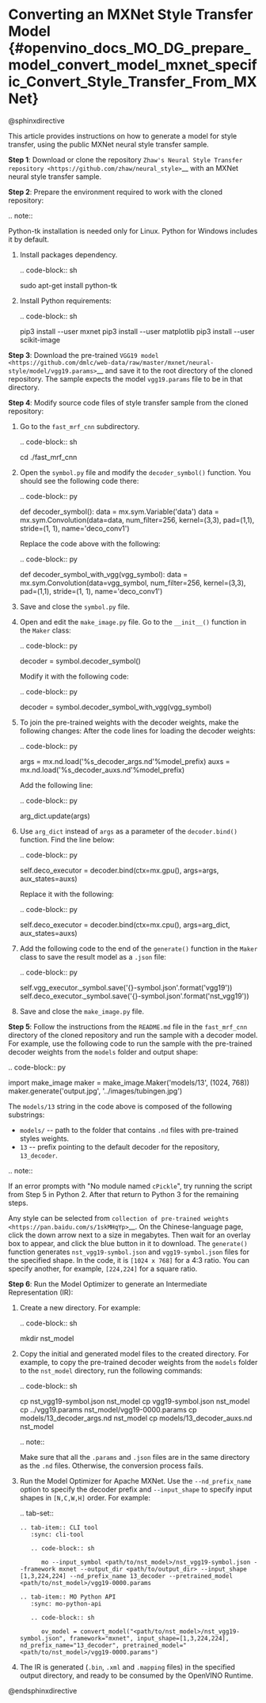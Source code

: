 # Converting an MXNet Style Transfer Model {#openvino_docs_MO_DG_prepare_model_convert_model_mxnet_specific_Convert_Style_Transfer_From_MXNet}

@sphinxdirective

This article provides instructions on how to generate a model for style transfer, using the public MXNet neural style transfer sample.

**Step 1**: Download or clone the repository `Zhaw's Neural Style Transfer repository <https://github.com/zhaw/neural_style>`__ with an MXNet neural style transfer sample.

**Step 2**: Prepare the environment required to work with the cloned repository:

.. note::

   Python-tk installation is needed only for Linux. Python for Windows includes it by default.


1. Install packages dependency.

   .. code-block:: sh

      sudo apt-get install python-tk


2. Install Python requirements:

   .. code-block:: sh

      pip3 install --user mxnet
      pip3 install --user matplotlib
      pip3 install --user scikit-image


**Step 3**: Download the pre-trained `VGG19 model <https://github.com/dmlc/web-data/raw/master/mxnet/neural-style/model/vgg19.params>`__ and save it to the root directory of the cloned repository. The sample expects the model ``vgg19.params`` file to be in that directory.

**Step 4**: Modify source code files of style transfer sample from the cloned repository:

1. Go to the ``fast_mrf_cnn`` subdirectory.

   .. code-block:: sh

      cd ./fast_mrf_cnn


2. Open the ``symbol.py`` file and modify the ``decoder_symbol()`` function. You should see the following code there:

   .. code-block:: py

      def decoder_symbol():
          data = mx.sym.Variable('data')
          data = mx.sym.Convolution(data=data, num_filter=256, kernel=(3,3), pad=(1,1), stride=(1, 1), name='deco_conv1')


   Replace the code above with the following:

   .. code-block:: py

      def decoder_symbol_with_vgg(vgg_symbol):
          data = mx.sym.Convolution(data=vgg_symbol, num_filter=256, kernel=(3,3), pad=(1,1), stride=(1, 1), name='deco_conv1')


3. Save and close the ``symbol.py`` file.

4. Open and edit the ``make_image.py`` file. Go to the ``__init__()`` function in the ``Maker`` class:

   .. code-block:: py

      decoder = symbol.decoder_symbol()


   Modify it with the following code:

   .. code-block:: py

      decoder = symbol.decoder_symbol_with_vgg(vgg_symbol)


5. To join the pre-trained weights with the decoder weights, make the following changes:
   After the code lines for loading the decoder weights:

   .. code-block:: py

      args = mx.nd.load('%s_decoder_args.nd'%model_prefix)
      auxs = mx.nd.load('%s_decoder_auxs.nd'%model_prefix)


   Add the following line:

   .. code-block:: py

      arg_dict.update(args)


6. Use ``arg_dict`` instead of ``args`` as a parameter of the ``decoder.bind()`` function. Find the line below:

   .. code-block:: py

      self.deco_executor = decoder.bind(ctx=mx.gpu(), args=args, aux_states=auxs)


   Replace it with the following:

   .. code-block:: py

      self.deco_executor = decoder.bind(ctx=mx.cpu(), args=arg_dict, aux_states=auxs)


7. Add the following code to the end of the ``generate()`` function in the ``Maker`` class to save the result model as a ``.json`` file:

   .. code-block:: py

      self.vgg_executor._symbol.save('{}-symbol.json'.format('vgg19'))
      self.deco_executor._symbol.save('{}-symbol.json'.format('nst_vgg19'))


8. Save and close the ``make_image.py`` file.

**Step 5**: Follow the instructions from the ``README.md`` file in the ``fast_mrf_cnn`` directory of the cloned repository and run the sample with a decoder model.
For example, use the following code to run the sample with the pre-trained decoder weights from the ``models`` folder and output shape:

.. code-block:: py

   import make_image
   maker = make_image.Maker('models/13', (1024, 768))
   maker.generate('output.jpg', '../images/tubingen.jpg')


The ``models/13`` string in the code above is composed of the following substrings:

* ``models/`` -- path to the folder that contains ``.nd`` files with pre-trained styles weights.
* ``13`` -- prefix pointing to the default decoder for the repository, ``13_decoder``.

.. note::

   If an error prompts with "No module named ``cPickle``", try running the script from Step 5 in Python 2. After that return to Python 3 for the remaining steps.

Any style can be selected from `collection of pre-trained weights <https://pan.baidu.com/s/1skMHqYp>`__. On the Chinese-language page, click the down arrow next to a size in megabytes. Then wait for an overlay box to appear, and click the blue button in it to download. The ``generate()`` function generates ``nst_vgg19-symbol.json`` and ``vgg19-symbol.json`` files for the specified shape. In the code, it is ``[1024 x 768]`` for a 4:3 ratio. You can specify another, for example, ``[224,224]`` for a square ratio.

**Step 6**: Run the Model Optimizer to generate an Intermediate Representation (IR):

1. Create a new directory. For example:

   .. code-block:: sh

      mkdir nst_model


2. Copy the initial and generated model files to the created directory. For example, to copy the pre-trained decoder weights from the ``models`` folder to the ``nst_model`` directory, run the following commands:

   .. code-block:: sh

      cp nst_vgg19-symbol.json nst_model
      cp vgg19-symbol.json nst_model
      cp ../vgg19.params nst_model/vgg19-0000.params
      cp models/13_decoder_args.nd nst_model
      cp models/13_decoder_auxs.nd nst_model


   .. note::

      Make sure that all the ``.params`` and ``.json`` files are in the same directory as the ``.nd`` files. Otherwise, the conversion process fails.


3. Run the Model Optimizer for Apache MXNet. Use the ``--nd_prefix_name`` option to specify the decoder prefix and ``--input_shape`` to specify input shapes in ``[N,C,W,H]`` order. For example:

   .. tab-set::
   
       .. tab-item:: CLI tool
          :sync: cli-tool
   
          .. code-block:: sh
   
             mo --input_symbol <path/to/nst_model>/nst_vgg19-symbol.json --framework mxnet --output_dir <path/to/output_dir> --input_shape [1,3,224,224] --nd_prefix_name 13_decoder --pretrained_model <path/to/nst_model>/vgg19-0000.params
   
       .. tab-item:: MO Python API
          :sync: mo-python-api
   
          .. code-block:: sh
   
             ov_model = convert_model("<path/to/nst_model>/nst_vgg19-symbol.json", framework="mxnet", input_shape=[1,3,224,224], nd_prefix_name="13_decoder", pretrained_model="<path/to/nst_model>/vgg19-0000.params")


4. The IR is generated (``.bin``, ``.xml`` and ``.mapping`` files) in the specified output directory, and ready to be consumed by the OpenVINO Runtime.

@endsphinxdirective
